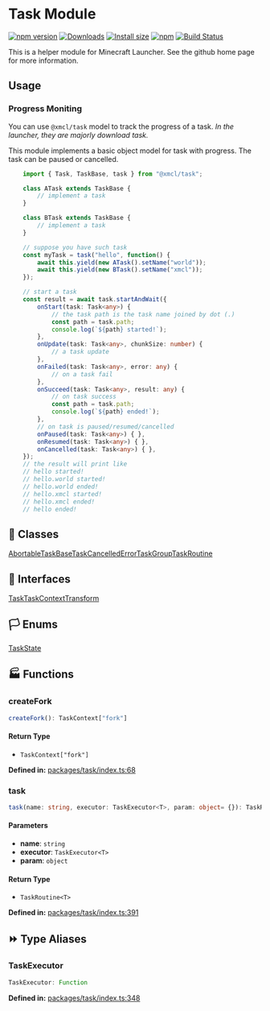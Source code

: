 # Task Module

[![npm version](https://img.shields.io/npm/v/@xmcl/task.svg)](https://www.npmjs.com/package/@xmcl/task)
[![Downloads](https://img.shields.io/npm/dm/@xmcl/task.svg)](https://npmjs.com/@xmcl/task)
[![Install size](https://packagephobia.now.sh/badge?p=@xmcl/task)](https://packagephobia.now.sh/result?p=@xmcl/task)
[![npm](https://img.shields.io/npm/l/@xmcl/minecraft-launcher-core.svg)](https://github.com/voxelum/minecraft-launcher-core-node/blob/master/LICENSE)
[![Build Status](https://github.com/voxelum/minecraft-launcher-core-node/workflows/Build/badge.svg)](https://github.com/Voxelum/minecraft-launcher-core-node/actions?query=workflow%3ABuild)

This is a helper module for Minecraft Launcher. See the github home page for more information.

## Usage

### Progress Moniting

You can use `@xmcl/task` model to track the progress of a task. *In the launcher, they are majorly download task.*

This module implements a basic object model for task with progress. The task can be paused or cancelled.

```ts
    import { Task, TaskBase, task } from "@xmcl/task";

    class ATask extends TaskBase {
        // implement a task
    }

    class BTask extends TaskBase {
        // implement a task
    }

    // suppose you have such task
    const myTask = task("hello", function() {
        await this.yield(new ATask().setName("world"));
        await this.yield(new BTask().setName("xmcl"));
    });

    // start a task
    const result = await task.startAndWait({
        onStart(task: Task<any>) {
            // the task path is the task name joined by dot (.)
            const path = task.path;
            console.log(`${path} started!`);
        },
        onUpdate(task: Task<any>, chunkSize: number) {
            // a task update
        },
        onFailed(task: Task<any>, error: any) {
            // on a task fail
        },
        onSucceed(task: Task<any>, result: any) {
            // on task success
            const path = task.path;
            console.log(`${path} ended!`);
        },
        // on task is paused/resumed/cancelled
        onPaused(task: Task<any>) { },
        onResumed(task: Task<any>) { },
        onCancelled(task: Task<any>) { },
    });
    // the result will print like
    // hello started!
    // hello.world started!
    // hello.world ended!
    // hello.xmcl started!
    // hello.xmcl ended!
    // hello ended!
```

## 🧾 Classes

<div class="definition-grid class"><a href="task/AbortableTask">AbortableTask</a><a href="task/BaseTask">BaseTask</a><a href="task/CancelledError">CancelledError</a><a href="task/TaskGroup">TaskGroup</a><a href="task/TaskRoutine">TaskRoutine</a></div>

## 🤝 Interfaces

<div class="definition-grid interface"><a href="task/Task">Task</a><a href="task/TaskContext">TaskContext</a><a href="task/Transform-1">Transform</a></div>

## 🏳️ Enums

<div class="definition-grid enum"><a href="task/TaskState">TaskState</a></div>

## 🏭 Functions

### createFork

```ts
createFork(): TaskContext["fork"]
```
#### Return Type

- `TaskContext["fork"]`

<p style="font-size: 14px; color: var(--vp-c-text-2)">
<strong>Defined in:</strong> <a href="https://github.com/voxelum/minecraft-launcher-core-node/blob/master/packages/task/index.ts#L68" target="_blank" rel="noreferrer">packages/task/index.ts:68</a>
</p>


### task

```ts
task(name: string, executor: TaskExecutor<T>, param: object= {}): TaskRoutine<T>
```
#### Parameters

- **name**: `string`
- **executor**: `TaskExecutor<T>`
- **param**: `object`
#### Return Type

- `TaskRoutine<T>`

<p style="font-size: 14px; color: var(--vp-c-text-2)">
<strong>Defined in:</strong> <a href="https://github.com/voxelum/minecraft-launcher-core-node/blob/master/packages/task/index.ts#L391" target="_blank" rel="noreferrer">packages/task/index.ts:391</a>
</p>



## ⏩ Type Aliases

### TaskExecutor

```ts
TaskExecutor: Function
```
<p style="font-size: 14px; color: var(--vp-c-text-2)">
<strong>Defined in:</strong> <a href="https://github.com/voxelum/minecraft-launcher-core-node/blob/master/packages/task/index.ts#L348" target="_blank" rel="noreferrer">packages/task/index.ts:348</a>
</p>



